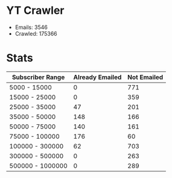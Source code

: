 # YT Crawler
- Emails: 3546
- Crawled: 175366

# Stats
| Subscriber Range  | Already Emailed | Not Emailed |
|-------|-------|-------|
| 5000 - 15000 | 0 | 771 |
| 15000 - 25000 | 0 | 359 |
| 25000 - 35000 | 47 | 201 |
| 35000 - 50000 | 148 | 166 |
| 50000 - 75000 | 140 | 161 |
| 75000 - 100000 | 176 | 60 |
| 100000 - 300000 | 62 | 703 |
| 300000 - 500000 | 0 | 263 |
| 500000 - 1000000 | 0 | 289 |

